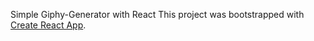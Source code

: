 Simple Giphy-Generator with React
This project was bootstrapped with [Create React App](https://github.com/facebookincubator/create-react-app).
